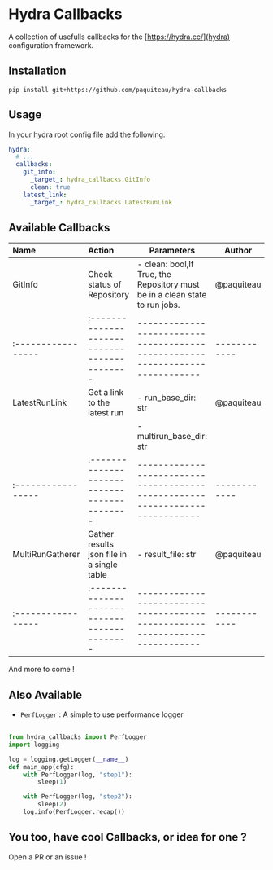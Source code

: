# Hydra Callbacks 

A collection of usefulls callbacks for the [https://hydra.cc/](hydra) configuration framework.


## Installation 


``` shell
pip install git+https://github.com/paquiteau/hydra-callbacks
```

## Usage 

In your hydra root config file add the following: 

``` yaml
hydra: 
  # ... 
  callbacks: 
    git_info:
      _target_: hydra_callbacks.GitInfo 
      clean: true
    latest_link:
      _target_: hydra_callbacks.LatestRunLink
```


## Available Callbacks 

| Name             | Action                                     | Parameters                                                                  | Author     |
|:-----------------|:-------------------------------------------|-----------------------------------------------------------------------------|------------|
| GitInfo          | Check status of Repository                 | - clean: bool,If True, the Repository must be in a clean state to run jobs. | @paquiteau |
|:-----------------|:-------------------------------------------|-----------------------------------------------------------------------------|------------|
| LatestRunLink    | Get a link to the latest run               | - run_base_dir: str                                                         | @paquiteau |
|                  |                                            | - multirun_base_dir: str                                                    |            |
|:-----------------|:-------------------------------------------|-----------------------------------------------------------------------------|------------|
| MultiRunGatherer | Gather results json file in a single table | - result_file: str                                                          | @paquiteau |
|:-----------------|:-------------------------------------------|-----------------------------------------------------------------------------|------------|

And more to come ! 

## Also Available 
  
  - `PerfLogger` : A simple to use performance logger
  
```python
  
from hydra_callbacks import PerfLogger 
import logging

log = logging.getLogger(__name__)
def main_app(cfg):
    with PerfLogger(log, "step1"):
        sleep(1)

    with PerfLogger(log, "step2"):
        sleep(2)
    log.info(PerfLogger.recap())

```

## You too, have cool Callbacks, or idea for one ? 

Open a PR or an issue !

